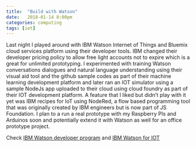 ```yaml
---
title:  "Build with Watson"
date:   2018-01-14 8:00pm
categories: computing 
tags: [iot]
---
```



Last night I played around with  IBM Watson Internet of Things and Bluemix cloud services platform using their developer tools. IBM changed their developer pricing policy to allow free light accounts not to expire which is a great for unlimited prototyping. I experimented with training Watson conversations dialogues and natural language understanding using their visual aid tool and the github sample codes as part of their machine learning development platform and later ran an IOT simulator using a sample NodeJs app uploaded to their cloud using cloud foundry as part of their IOT development platform. A feature that I liked but didn’t play with it yet was IBM recipes for IoT using NodeRed, a flow based programming tool that was originally created by IBM engineers but is now part of JS Foundation. I plan to a run a real prototype with my Raspberry PIs and Arduinos soon and potentially extend it with Watson as well for an office prototype project.

Check [IBM Watson developer program](https://lnkd.in/ehF8_Bi) and [IBM Watson for IOT](https://lnkd.in/eFqEUST)